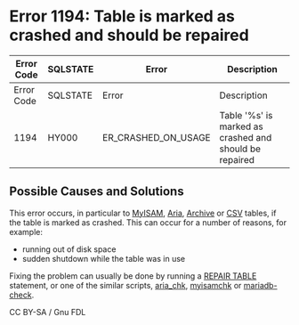 
# Error 1194: Table is marked as crashed and should be repaired


| Error Code | SQLSTATE | Error | Description |
| --- | --- | --- | --- |
| Error Code | SQLSTATE | Error | Description |
| 1194 | HY000 | ER_CRASHED_ON_USAGE | Table '%s' is marked as crashed and should be repaired |




## Possible Causes and Solutions


This error occurs, in particular to [MyISAM](../../../../storage-engines/myisam-storage-engine/README.md), [Aria](../../../../storage-engines/aria/README.md), [Archive](../../../../storage-engines/archive/README.md) or [CSV](../../../../storage-engines/csv/README.md) tables, if the table is marked as crashed. This can occur for a number of reasons, for example:


* running out of disk space
* sudden shutdown while the table was in use


Fixing the problem can usually be done by running a [REPAIR TABLE](../../../../sql-statements-and-structure/sql-statements/table-statements/repair-table.md) statement, or one of the similar scripts, [aria_chk](../../../../../clients-and-utilities/aria-clients-and-utilities/aria_chk.md), [myisamchk](../../../../../clients-and-utilities/myisam-clients-and-utilities/myisamchk.md) or [mariadb-check](../../../../../clients-and-utilities/mariadb-check.md).


CC BY-SA / Gnu FDL

